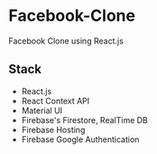 # Facebook-Clone
Facebook Clone using React.js
## Stack
* React.js
* React Context API
* Material UI
* Firebase's Firestore, RealTime DB
* Firebase Hosting
* Firebase Google Authentication 